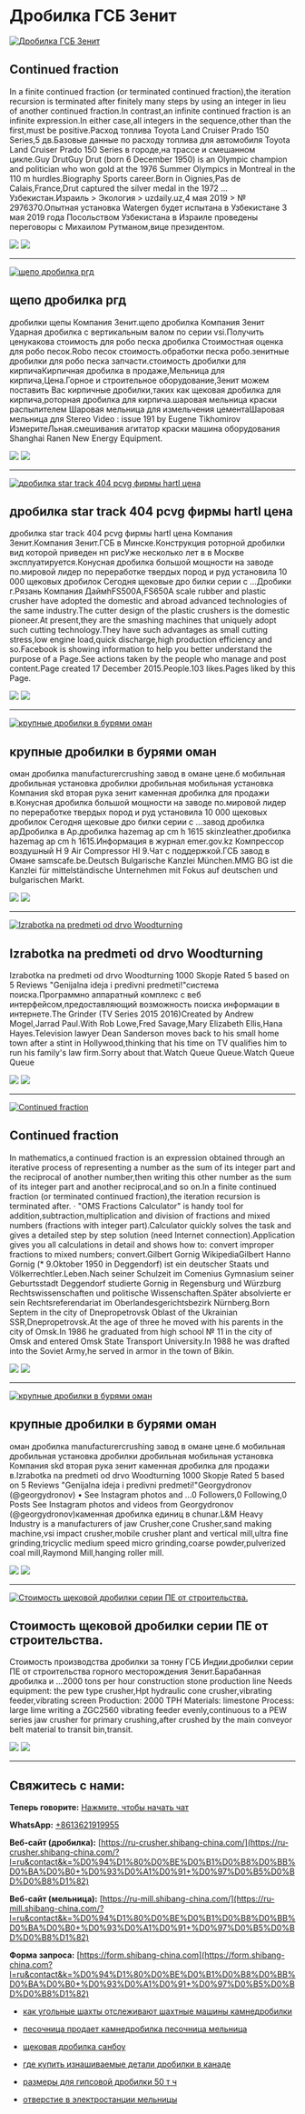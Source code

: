 # Дробилка ГСБ Зенит

<a href="https://swt.shibang-china.com/?l=ru&img&k=%D0%94%D1%80%D0%BE%D0%B1%D0%B8%D0%BB%D0%BA%D0%B0+%D0%93%D0%A1%D0%91+%D0%97%D0%B5%D0%BD%D0%B8%D1%82" target="_blank">![Дробилка ГСБ Зенит](http://static.shibang-china.com/all-800x300/501.jpg)</a>

## Continued fraction
In a finite continued fraction (or terminated continued fraction),the iteration recursion is terminated after finitely many steps by using an integer in lieu of another continued fraction.In contrast,an infinite continued fraction is an infinite expression.In either case,all integers in the sequence,other than the first,must be positive.Расход топлива Toyota Land Cruiser Prado 150 Series,5 дв.Базовые данные по расходу топлива для автомобиля Toyota Land Cruiser Prado 150 Series в городе,на трассе и смешанном цикле.Guy DrutGuy Drut (born 6 December 1950) is an Olympic champion and politician who won gold at the 1976 Summer Olympics in Montreal in the 110 m hurdles.Biography Sports career.Born in Oignies,Pas de Calais,France,Drut captured the silver medal in the 1972 …Узбекистан.Израиль &gt; Экология &gt; uzdaily.uz,4 мая 2019 &gt; № 2976370.Опытная установка Watergen будет испытана в Узбекистане 3 мая 2019 года Посольством Узбекистана в Израиле проведены переговоры с Михаилом Рутманом,вице президентом.


<a href="https://whatsapp.shibangsoft.com/WhatsApp.php" target="_blank" title="WhatsApp">![](http://static.shibang-china.com/icon/whatsapp.png)</a> <a href="https://swt.shibang-china.com/?l=ru&icon&k=%D0%94%D1%80%D0%BE%D0%B1%D0%B8%D0%BB%D0%BA%D0%B0+%D0%93%D0%A1%D0%91+%D0%97%D0%B5%D0%BD%D0%B8%D1%82" target="_blank">![](http://static.shibang-china.com/icon/chat-ru.png)</a>

---

<a href="https://swt.shibang-china.com/?l=ru&img&k=%D0%94%D1%80%D0%BE%D0%B1%D0%B8%D0%BB%D0%BA%D0%B0+%D0%93%D0%A1%D0%91+%D0%97%D0%B5%D0%BD%D0%B8%D1%82" target="_blank">![щепо дробилка ргд](http://static.shibang-china.com/all-800x300/1156.jpg)</a>

## щепо дробилка ргд
дробилки щепы Компания Зенит.щепо дробилка Компания Зенит Ударная дробилка с вертикальным валом по серии vsi.Получить ценукакова стоимость для робо песка дробилка Стоимостная оценка для робо песок.Robo песок стоимость.обработки песка робо.зенитные дробилки для робо песка запчасти.стоимость дробилки для кирпичаКирпичная дробилка в продаже,Мельница для кирпича,Цена.Горное и строительное оборудование,Зенит можем поставить Вас кирпичные дробилки,таких как щековая дробилка для кирпича,роторная дробилка для кирпича.шаровая мельница краски распылителем Шаровая мельница для измельчения цементаШаровая мельница для Stereo Video : issue 191 by Eugene Tikhomirov ИзмеритеЛьная.смешивания агитатор краски машина оборудования Shanghai Ranen New Energy Equipment.


<a href="https://whatsapp.shibangsoft.com/WhatsApp.php" target="_blank" title="WhatsApp">![](http://static.shibang-china.com/icon/whatsapp.png)</a> <a href="https://swt.shibang-china.com/?l=ru&icon&k=%D0%94%D1%80%D0%BE%D0%B1%D0%B8%D0%BB%D0%BA%D0%B0+%D0%93%D0%A1%D0%91+%D0%97%D0%B5%D0%BD%D0%B8%D1%82" target="_blank">![](http://static.shibang-china.com/icon/chat-ru.png)</a>

---

<a href="https://swt.shibang-china.com/?l=ru&img&k=%D0%94%D1%80%D0%BE%D0%B1%D0%B8%D0%BB%D0%BA%D0%B0+%D0%93%D0%A1%D0%91+%D0%97%D0%B5%D0%BD%D0%B8%D1%82" target="_blank">![дробилка star track 404 pcvg фирмы hartl цена](http://static.shibang-china.com/all-800x300/1345.jpg)</a>

## дробилка star track 404 pcvg фирмы hartl цена
дробилка star track 404 pcvg фирмы hartl цена Компания Зенит.Компания Зенит.ГСБ в Минске.Конструкция роторной дробилки вид которой приведен нп рисУже несколько лет в в Москве эксплуатируется.Конусная дробилка большой мощности на заводе по.мировой лидер по переработке твердых пород и руд установила 10 000 щековых дробилок Сегодня щековые дро билки серии c …Дробики г.Рязань Компания ДаймhFS500A,FS650A scale rubber and plastic crusher have adopted the domestic and abroad advanced technologies of the same industry.The cutter design of the plastic crushers is the domestic pioneer.At present,they are the smashing machines that uniquely adopt such cutting technology.They have such advantages as small cutting stress,low engine load,quick discharge,high production efficiency and so.Facebook is showing information to help you better understand the purpose of a Page.See actions taken by the people who manage and post content.Page created 17 December 2015.People.103 likes.Pages liked by this Page.


<a href="https://whatsapp.shibangsoft.com/WhatsApp.php" target="_blank" title="WhatsApp">![](http://static.shibang-china.com/icon/whatsapp.png)</a> <a href="https://swt.shibang-china.com/?l=ru&icon&k=%D0%94%D1%80%D0%BE%D0%B1%D0%B8%D0%BB%D0%BA%D0%B0+%D0%93%D0%A1%D0%91+%D0%97%D0%B5%D0%BD%D0%B8%D1%82" target="_blank">![](http://static.shibang-china.com/icon/chat-ru.png)</a>

---

<a href="https://swt.shibang-china.com/?l=ru&img&k=%D0%94%D1%80%D0%BE%D0%B1%D0%B8%D0%BB%D0%BA%D0%B0+%D0%93%D0%A1%D0%91+%D0%97%D0%B5%D0%BD%D0%B8%D1%82" target="_blank">![крупные дробилки в бурями оман](http://static.shibang-china.com/all-800x300/555.jpg)</a>

## крупные дробилки в бурями оман
оман дробилка manufacturercrushing завод в омане цене.б мобильная дробильная установка дробилки дробильная мобильная установка Компания skd вторая рука зенит каменная дробилка для продажи в.Конусная дробилка большой мощности на заводе по.мировой лидер по переработке твердых пород и руд установила 10 000 щековых дробилок Сегодня щековые дро билки серии c …завод дробилка apДробилка в Ap.дробилка hazemag ap cm h 1615 skinzleather.дробилка hazemag ap cm h 1615.Информация в журнал emer.gov.kz Компрессор воздушный H 9 Air Compressor HI 9.Чат с поддержкой.ГСБ завод в Омане samscafe.be.Deutsch Bulgarische Kanzlei M&#252;nchen.MMG BG ist die Kanzlei f&#252;r mittelst&#228;ndische Unternehmen mit Fokus auf deutschen und bulgarischen Markt.


<a href="https://whatsapp.shibangsoft.com/WhatsApp.php" target="_blank" title="WhatsApp">![](http://static.shibang-china.com/icon/whatsapp.png)</a> <a href="https://swt.shibang-china.com/?l=ru&icon&k=%D0%94%D1%80%D0%BE%D0%B1%D0%B8%D0%BB%D0%BA%D0%B0+%D0%93%D0%A1%D0%91+%D0%97%D0%B5%D0%BD%D0%B8%D1%82" target="_blank">![](http://static.shibang-china.com/icon/chat-ru.png)</a>

---

<a href="https://swt.shibang-china.com/?l=ru&img&k=%D0%94%D1%80%D0%BE%D0%B1%D0%B8%D0%BB%D0%BA%D0%B0+%D0%93%D0%A1%D0%91+%D0%97%D0%B5%D0%BD%D0%B8%D1%82" target="_blank">![Izrabotka na predmeti od drvo Woodturning](http://static.shibang-china.com/all-800x300/160.jpg)</a>

## Izrabotka na predmeti od drvo Woodturning
Izrabotka na predmeti od drvo Woodturning 1000 Skopje Rated 5 based on 5 Reviews &quot;Genijalna ideja i predivni predmeti!&quot;cистема поиска.Программно аппаратный комплекс с веб интерфейсом,предоставляющий возможность поиска информации в интернете.The Grinder (TV Series 2015 2016)Created by Andrew Mogel,Jarrad Paul.With Rob Lowe,Fred Savage,Mary Elizabeth Ellis,Hana Hayes.Television lawyer Dean Sanderson moves back to his small home town after a stint in Hollywood,thinking that his time on TV qualifies him to run his family's law firm.Sorry about that.Watch Queue Queue.Watch Queue Queue


<a href="https://whatsapp.shibangsoft.com/WhatsApp.php" target="_blank" title="WhatsApp">![](http://static.shibang-china.com/icon/whatsapp.png)</a> <a href="https://swt.shibang-china.com/?l=ru&icon&k=%D0%94%D1%80%D0%BE%D0%B1%D0%B8%D0%BB%D0%BA%D0%B0+%D0%93%D0%A1%D0%91+%D0%97%D0%B5%D0%BD%D0%B8%D1%82" target="_blank">![](http://static.shibang-china.com/icon/chat-ru.png)</a>

---

<a href="https://swt.shibang-china.com/?l=ru&img&k=%D0%94%D1%80%D0%BE%D0%B1%D0%B8%D0%BB%D0%BA%D0%B0+%D0%93%D0%A1%D0%91+%D0%97%D0%B5%D0%BD%D0%B8%D1%82" target="_blank">![Continued fraction](http://static.shibang-china.com/all-800x300/710.jpg)</a>

## Continued fraction
In mathematics,a continued fraction is an expression obtained through an iterative process of representing a number as the sum of its integer part and the reciprocal of another number,then writing this other number as the sum of its integer part and another reciprocal,and so on.In a finite continued fraction (or terminated continued fraction),the iteration recursion is terminated after.&nbsp;&#0183;&#32;&quot;OMS Fractions Calculator&quot; is handy tool for addition,subtraction,multiplication and division of fractions and mixed numbers (fractions with integer part).Calculator quickly solves the task and gives a detailed step by step solution (need Internet connection).Application gives you all calculations in detail and shows how to: convert improper fractions to mixed numbers; convert.Gilbert Gornig WikipediaGilbert Hanno Gornig (* 9.Oktober 1950 in Deggendorf) ist ein deutscher Staats und V&#246;lkerrechtler.Leben.Nach seiner Schulzeit im Comenius Gymnasium seiner Geburtsstadt Deggendorf studierte Gornig in Regensburg und W&#252;rzburg Rechtswissenschaften und politische Wissenschaften.Sp&#228;ter absolvierte er sein Rechtsreferendariat im Oberlandesgerichtsbezirk N&#252;rnberg.Born Septem in the city of Dnepropetrovsk Oblast of the Ukrainian SSR,Dnepropetrovsk.At the age of three he moved with his parents in the city of Omsk.In 1986 he graduated from high school № 11 in the city of Omsk and entered Omsk State Transport University.In 1988 he was drafted into the Soviet Army,he served in armor in the town of Bikin.


<a href="https://whatsapp.shibangsoft.com/WhatsApp.php" target="_blank" title="WhatsApp">![](http://static.shibang-china.com/icon/whatsapp.png)</a> <a href="https://swt.shibang-china.com/?l=ru&icon&k=%D0%94%D1%80%D0%BE%D0%B1%D0%B8%D0%BB%D0%BA%D0%B0+%D0%93%D0%A1%D0%91+%D0%97%D0%B5%D0%BD%D0%B8%D1%82" target="_blank">![](http://static.shibang-china.com/icon/chat-ru.png)</a>

---

<a href="https://swt.shibang-china.com/?l=ru&img&k=%D0%94%D1%80%D0%BE%D0%B1%D0%B8%D0%BB%D0%BA%D0%B0+%D0%93%D0%A1%D0%91+%D0%97%D0%B5%D0%BD%D0%B8%D1%82" target="_blank">![крупные дробилки в бурями оман](http://static.shibang-china.com/all-800x300/698.jpg)</a>

## крупные дробилки в бурями оман
оман дробилка manufacturercrushing завод в омане цене.б мобильная дробильная установка дробилки дробильная мобильная установка Компания skd вторая рука зенит каменная дробилка для продажи в.Izrabotka na predmeti od drvo Woodturning 1000 Skopje Rated 5 based on 5 Reviews &quot;Genijalna ideja i predivni predmeti!&quot;Georgydronov (@georgydronov) • See Instagram photos and …0 Followers,0 Following,0 Posts See Instagram photos and videos from Georgydronov (@georgydronov)каменная дробилка единиц в chunar.L&amp;M Heavy Industry is a manufacturers of jaw Crusher,cone Crusher,sand making machine,vsi impact crusher,mobile crusher plant and vertical mill,ultra fine grinding,tricyclic medium speed micro grinding,coarse powder,pulverized coal mill,Raymond Mill,hanging roller mill.


<a href="https://whatsapp.shibangsoft.com/WhatsApp.php" target="_blank" title="WhatsApp">![](http://static.shibang-china.com/icon/whatsapp.png)</a> <a href="https://swt.shibang-china.com/?l=ru&icon&k=%D0%94%D1%80%D0%BE%D0%B1%D0%B8%D0%BB%D0%BA%D0%B0+%D0%93%D0%A1%D0%91+%D0%97%D0%B5%D0%BD%D0%B8%D1%82" target="_blank">![](http://static.shibang-china.com/icon/chat-ru.png)</a>

---

<a href="https://swt.shibang-china.com/?l=ru&img&k=%D0%94%D1%80%D0%BE%D0%B1%D0%B8%D0%BB%D0%BA%D0%B0+%D0%93%D0%A1%D0%91+%D0%97%D0%B5%D0%BD%D0%B8%D1%82" target="_blank">![Стоимость щековой дробилки серии ПЕ от строительства.](http://static.shibang-china.com/all-800x300/206.jpg)</a>

## Стоимость щековой дробилки серии ПЕ от строительства.
Стоимость производства дробилки за тонну ГСБ Индии.дробилки серии ПЕ от строительства горного месторождения Зенит.Барабанная дробилка и …2000 tons per hour construction stone production line Needs equipment: the pew type crusher,Hpt hydraulic cone crusher,vibrating feeder,vibrating screen Production: 2000 TPH Materials: limestone Process: large lime writing a ZGC2560 vibrating feeder evenly,continuous to a PEW series jaw crusher for primary crushing,after crushed by the main conveyor belt material to transit bin,transit.

<a href="https://whatsapp.shibangsoft.com/WhatsApp.php" target="_blank" title="WhatsApp">![](http://static.shibang-china.com/icon/whatsapp.png)</a> <a href="https://swt.shibang-china.com/?l=ru&icon&k=%D0%94%D1%80%D0%BE%D0%B1%D0%B8%D0%BB%D0%BA%D0%B0+%D0%93%D0%A1%D0%91+%D0%97%D0%B5%D0%BD%D0%B8%D1%82" target="_blank">![](http://static.shibang-china.com/icon/chat-ru.png)</a>

---
## Свяжитесь с нами:

**Теперь говорите:** [Нажмите, чтобы начать чат](https://swt.shibang-china.com?l=ru&contact&k=%D0%94%D1%80%D0%BE%D0%B1%D0%B8%D0%BB%D0%BA%D0%B0+%D0%93%D0%A1%D0%91+%D0%97%D0%B5%D0%BD%D0%B8%D1%82)

**WhatsApp:**  [+8613621919955](https://whatsapp.shibangsoft.com/WhatsApp.php)

**Веб-сайт (дробилка):** [https://ru-crusher.shibang-china.com/](https://ru-crusher.shibang-china.com/?l=ru&contact&k=%D0%94%D1%80%D0%BE%D0%B1%D0%B8%D0%BB%D0%BA%D0%B0+%D0%93%D0%A1%D0%91+%D0%97%D0%B5%D0%BD%D0%B8%D1%82)

**Веб-сайт (мельница):** [https://ru-mill.shibang-china.com/](https://ru-mill.shibang-china.com/?l=ru&contact&k=%D0%94%D1%80%D0%BE%D0%B1%D0%B8%D0%BB%D0%BA%D0%B0+%D0%93%D0%A1%D0%91+%D0%97%D0%B5%D0%BD%D0%B8%D1%82)

**Форма запроса:** [https://form.shibang-china.com](https://form.shibang-china.com?l=ru&contact&k=%D0%94%D1%80%D0%BE%D0%B1%D0%B8%D0%BB%D0%BA%D0%B0+%D0%93%D0%A1%D0%91+%D0%97%D0%B5%D0%BD%D0%B8%D1%82)

* [как угольные шахты отслеживают шахтные машины камнедробилки](../131/%D0%BA%D0%B0%D0%BA%20%D1%83%D0%B3%D0%BE%D0%BB%D1%8C%D0%BD%D1%8B%D0%B5%20%D1%88%D0%B0%D1%85%D1%82%D1%8B%20%D0%BE%D1%82%D1%81%D0%BB%D0%B5%D0%B6%D0%B8%D0%B2%D0%B0%D1%8E%D1%82%20%D1%88%D0%B0%D1%85%D1%82%D0%BD%D1%8B%D0%B5%20%D0%BC%D0%B0%D1%88%D0%B8%D0%BD%D1%8B%20%D0%BA%D0%B0%D0%BC%D0%BD%D0%B5%D0%B4%D1%80%D0%BE%D0%B1%D0%B8%D0%BB%D0%BA%D0%B8.md)

* [песочница продает камнедробилка песочница мельница](../131/%D0%BF%D0%B5%D1%81%D0%BE%D1%87%D0%BD%D0%B8%D1%86%D0%B0%20%D0%BF%D1%80%D0%BE%D0%B4%D0%B0%D0%B5%D1%82%20%D0%BA%D0%B0%D0%BC%D0%BD%D0%B5%D0%B4%D1%80%D0%BE%D0%B1%D0%B8%D0%BB%D0%BA%D0%B0%20%D0%BF%D0%B5%D1%81%D0%BE%D1%87%D0%BD%D0%B8%D1%86%D0%B0%20%D0%BC%D0%B5%D0%BB%D1%8C%D0%BD%D0%B8%D1%86%D0%B0.md)

* [щековая дробилка санбоу](../134/%D1%89%D0%B5%D0%BA%D0%BE%D0%B2%D0%B0%D1%8F%20%D0%B4%D1%80%D0%BE%D0%B1%D0%B8%D0%BB%D0%BA%D0%B0%20%D1%81%D0%B0%D0%BD%D0%B1%D0%BE%D1%83.md)

* [где купить изнашиваемые детали дробилки в канаде](../133/%D0%B3%D0%B4%D0%B5%20%D0%BA%D1%83%D0%BF%D0%B8%D1%82%D1%8C%20%D0%B8%D0%B7%D0%BD%D0%B0%D1%88%D0%B8%D0%B2%D0%B0%D0%B5%D0%BC%D1%8B%D0%B5%20%D0%B4%D0%B5%D1%82%D0%B0%D0%BB%D0%B8%20%D0%B4%D1%80%D0%BE%D0%B1%D0%B8%D0%BB%D0%BA%D0%B8%20%D0%B2%20%D0%BA%D0%B0%D0%BD%D0%B0%D0%B4%D0%B5.md)

* [размеры для гипсовой дробилки 50 т  ч](../134/%D1%80%D0%B0%D0%B7%D0%BC%D0%B5%D1%80%D1%8B%20%D0%B4%D0%BB%D1%8F%20%D0%B3%D0%B8%D0%BF%D1%81%D0%BE%D0%B2%D0%BE%D0%B9%20%D0%B4%D1%80%D0%BE%D0%B1%D0%B8%D0%BB%D0%BA%D0%B8%2050%20%D1%82%20%20%D1%87.md)

* [отверстие в электростанции мельницы](../131/%D0%BE%D1%82%D0%B2%D0%B5%D1%80%D1%81%D1%82%D0%B8%D0%B5%20%D0%B2%20%D1%8D%D0%BB%D0%B5%D0%BA%D1%82%D1%80%D0%BE%D1%81%D1%82%D0%B0%D0%BD%D1%86%D0%B8%D0%B8%20%D0%BC%D0%B5%D0%BB%D1%8C%D0%BD%D0%B8%D1%86%D1%8B.md)